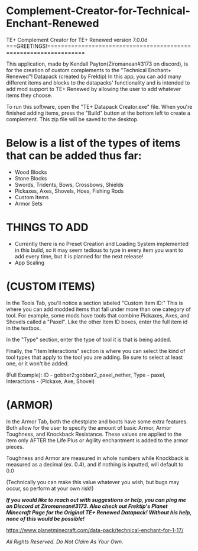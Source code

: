# Complement-Creator-for-Technical-Enchant-Renewed

TE+ Complement Creator for TE+ Renewed version 7.0.0d
===GREETINGS!=================================================================

This application, made by Kendall Payton(Ziromanean#3173 on discord), 
is for the creation of custom complements to the "Technical Enchant+ Renewed"! Datapack (created by Frektip)
In this app, you can add many different items and blocks to the datapacks' functionality
and is intended to add mod support to TE+ Renewed by allowing the user to add whatever items they choose.

To run this software, open the "TE+ Datapack Creator.exe" file.
When you're finished adding items, press the "Build" button at the bottom left to create a complement.
This zip file will be saved to the desktop.


Below is a list of the types of items that can be added thus far:
=================================================================
   * Wood Blocks
   * Stone Blocks
   * Swords, Tridents, Bows, Crossbows, Shields
   * Pickaxes, Axes, Shovels, Hoes, Fishing Rods
   * Custom Items
   * Armor Sets

THINGS TO ADD
==================================================================================================================================================================================
   * Currently there is no Preset Creation and Loading System implemented in this build, 
     so it may seem tedious to type in every item you want to add every time, but it is planned for the next release!
   * App Scaling

(CUSTOM ITEMS)
=========================================================================================
In the Tools Tab, you'll notice a section labeled "Custom Item ID:"
This is where you can add modded items that fall under more than one category of tool. For example, some mods have tools that 
combine Pickaxes, Axes, and Shovels called a "Paxel".
Like the other Item ID boxes, enter the full item id in the textbox.

In the "Type" section, enter the type of tool it is that is being added.

Finally, the "Item Interactions" section is where you can select the kind of tool types that apply to the tool you are adding. 
Be sure to select at least one, or it won't be added.

(Full Example):
   ID - gobber2:gobber2_paxel_nether,
   Type - paxel,
   Interactions - (Pickaxe, Axe, Shovel)

(ARMOR)
=========================================================================================
In the Armor Tab, both the chestplate and boots have some extra features.
Both allow for the user to specify the amount of basic Armor, Armor Toughness, and Knockback Resistance. These values are applied to the item only AFTER the 
Life Plus or Agility enchantment is added to the armor pieces.

Toughness and Armor are measured in whole numbers while Knockback is measured as a decimal (ex. 0.4), and if nothing is inputted, will default to 0.0

(Technically you can make this value whatever you wish, but bugs may occur, so perform at your own risk!)



_**If you would like to reach out with suggestions or help, you can ping me on Discord at Ziromanean#3173.
Also check out Frektip's Planet Minecraft Page for the Original TE+ Renewed Datapack! Without his help, none of this would be possible!**_

https://www.planetminecraft.com/data-pack/technical-enchant-for-1-17/


_All Rights Reserved. Do Not Claim As Your Own._
